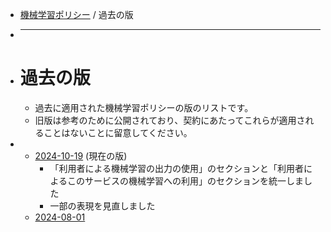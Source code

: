 - [機械学習ポリシー](policies/machine-learning) / 過去の版
- ***
- # 過去の版
	- 過去に適用された機械学習ポリシーの版のリストです。
	- 旧版は参考のために公開されており、契約にあたってこれらが適用されることはないことに留意してください。
-
	- [2024-10-19](policies/machine-learning/20241019) (現在の版)
		- 「利用者による機械学習の出力の使用」のセクションと「利用者によるこのサービスの機械学習への利用」のセクションを統一しました
		- 一部の表現を見直しました
	- [2024-08-01](policies/machine-learning/20240801)
